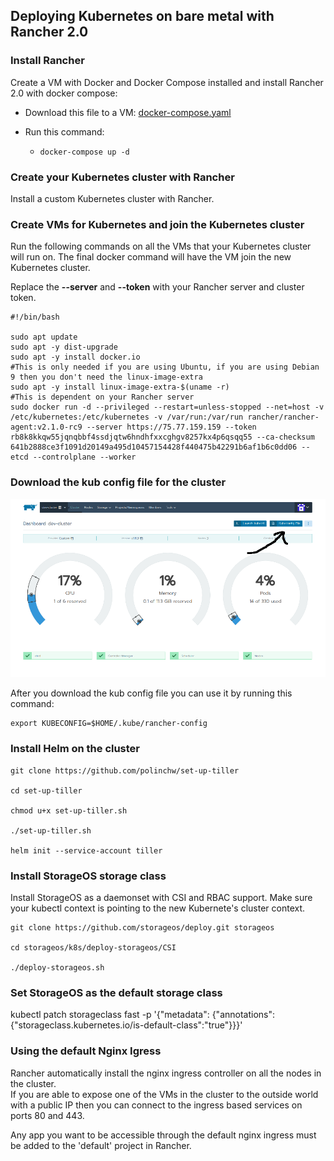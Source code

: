 ## Deploying Kubernetes on bare metal with Rancher 2.0


### Install Rancher

Create a VM with Docker and Docker Compose installed and install Rancher 2.0 with docker compose:

+ Download this file to a VM:
 [docker-compose.yaml](https://github.com/polinchw/rancher-docker-compose/blob/master/docker-compose.yaml)

+ Run this command:
    +  ```docker-compose up -d```

### Create your Kubernetes cluster with Rancher

Install a custom Kubernetes cluster with Rancher.

### Create VMs for Kubernetes and join the Kubernetes cluster

Run the following commands on all the VMs that your Kubernetes cluster will run on.  The final docker command
will have the VM join the new Kubernetes cluster.

Replace the **--server** and **--token** with your Rancher server and cluster token.

```
#!/bin/bash

sudo apt update
sudo apt -y dist-upgrade
sudo apt -y install docker.io
#This is only needed if you are using Ubuntu, if you are using Debian 9 then you don't need the linux-image-extra
sudo apt -y install linux-image-extra-$(uname -r)
#This is dependent on your Rancher server
sudo docker run -d --privileged --restart=unless-stopped --net=host -v /etc/kubernetes:/etc/kubernetes -v /var/run:/var/run rancher/rancher-agent:v2.1.0-rc9 --server https://75.77.159.159 --token rb8k8kkqw55jqnqbbf4ssdjqtw6hndhfxxcghgv8257kx4p6qsqq55 --ca-checksum 641b2888ce3f1091d20149a495d10457154428f440475b42291b6af1b6c0dd06 --etcd --controlplane --worker
```

### Download the kub config file for the cluster

![Helloservice!](images/kube.png)

After you download the kub config file you can use it by running this command:

```
export KUBECONFIG=$HOME/.kube/rancher-config
```

### Install Helm on the cluster

```
git clone https://github.com/polinchw/set-up-tiller

cd set-up-tiller

chmod u+x set-up-tiller.sh

./set-up-tiller.sh

helm init --service-account tiller

```

### Install StorageOS storage class

Install StorageOS as a daemonset with CSI and RBAC support.  Make sure your
kubectl context is pointing to the new Kubernete's cluster context.

```
git clone https://github.com/storageos/deploy.git storageos

cd storageos/k8s/deploy-storageos/CSI

./deploy-storageos.sh
```

### Set StorageOS as the default storage class

kubectl patch storageclass fast -p '{"metadata": {"annotations":{"storageclass.kubernetes.io/is-default-class":"true"}}}'

### Using the default Nginx Igress

Rancher automatically install the nginx ingress controller on all the nodes in the cluster.  
If you are able to expose one of the VMs in the cluster to the outside world with a public IP
then you can connect to the ingress based services on ports 80 and 443.

Any app you want to be accessible through the default nginx ingress must be added to the 'default'
project in Rancher.

